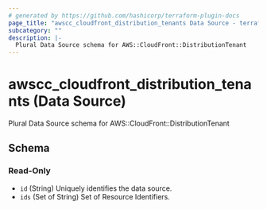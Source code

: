 ```yaml
---
# generated by https://github.com/hashicorp/terraform-plugin-docs
page_title: "awscc_cloudfront_distribution_tenants Data Source - terraform-provider-awscc"
subcategory: ""
description: |-
  Plural Data Source schema for AWS::CloudFront::DistributionTenant
---
```


# awscc_cloudfront_distribution_tenants (Data Source)

Plural Data Source schema for AWS::CloudFront::DistributionTenant



<!-- schema generated by tfplugindocs -->
## Schema

### Read-Only

- `id` (String) Uniquely identifies the data source.
- `ids` (Set of String) Set of Resource Identifiers.
